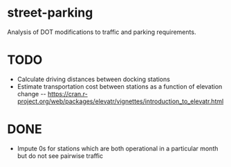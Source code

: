 # street-parking
Analysis of DOT modifications to traffic and parking requirements.

# TODO
- Calculate driving distances between docking stations
- Estimate transportation cost between stations as a function of elevation change
-- https://cran.r-project.org/web/packages/elevatr/vignettes/introduction_to_elevatr.html

# DONE
- Impute 0s for stations which are both operational in a particular month but do not see pairwise traffic

